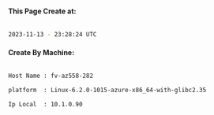 
   
#### This Page Create at:

```bash

2023-11-13 - 23:28:24 UTC

```

#### Create By Machine:

```bash

Host Name : fv-az558-282

platform  : Linux-6.2.0-1015-azure-x86_64-with-glibc2.35

Ip Local  : 10.1.0.90

```

